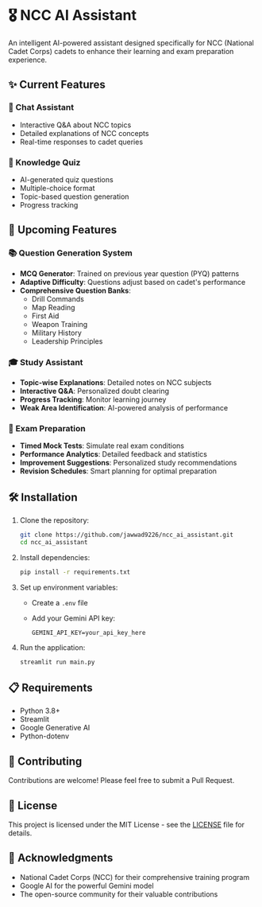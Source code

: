 # 🎖️ NCC AI Assistant

An intelligent AI-powered assistant designed specifically for NCC (National Cadet Corps) cadets to enhance their learning and exam preparation experience.

## ✨ Current Features

### 💬 Chat Assistant

- Interactive Q&A about NCC topics
- Detailed explanations of NCC concepts
- Real-time responses to cadet queries

### 🎯 Knowledge Quiz

- AI-generated quiz questions
- Multiple-choice format
- Topic-based question generation
- Progress tracking

## 🚀 Upcoming Features

### 📚 Question Generation System

- **MCQ Generator**: Trained on previous year question (PYQ) patterns
- **Adaptive Difficulty**: Questions adjust based on cadet's performance
- **Comprehensive Question Banks**:
  - Drill Commands
  - Map Reading
  - First Aid
  - Weapon Training
  - Military History
  - Leadership Principles

### 🎓 Study Assistant

- **Topic-wise Explanations**: Detailed notes on NCC subjects
- **Interactive Q&A**: Personalized doubt clearing
- **Progress Tracking**: Monitor learning journey
- **Weak Area Identification**: AI-powered analysis of performance

### 📝 Exam Preparation

- **Timed Mock Tests**: Simulate real exam conditions
- **Performance Analytics**: Detailed feedback and statistics
- **Improvement Suggestions**: Personalized study recommendations
- **Revision Schedules**: Smart planning for optimal preparation

## 🛠️ Installation

1. Clone the repository:

   ```bash
   git clone https://github.com/jawwad9226/ncc_ai_assistant.git
   cd ncc_ai_assistant
   ```

2. Install dependencies:

   ```bash
   pip install -r requirements.txt
   ```

3. Set up environment variables:

   - Create a `.env` file
   - Add your Gemini API key:

     ```env
     GEMINI_API_KEY=your_api_key_here
     ```

4. Run the application:

   ```bash
   streamlit run main.py
   ```

## 📋 Requirements

- Python 3.8+
- Streamlit
- Google Generative AI
- Python-dotenv

## 🤝 Contributing

Contributions are welcome! Please feel free to submit a Pull Request.

## 📄 License

This project is licensed under the MIT License - see the [LICENSE](LICENSE) file for details.

## 🙏 Acknowledgments

- National Cadet Corps (NCC) for their comprehensive training program
- Google AI for the powerful Gemini model
- The open-source community for their valuable contributions
